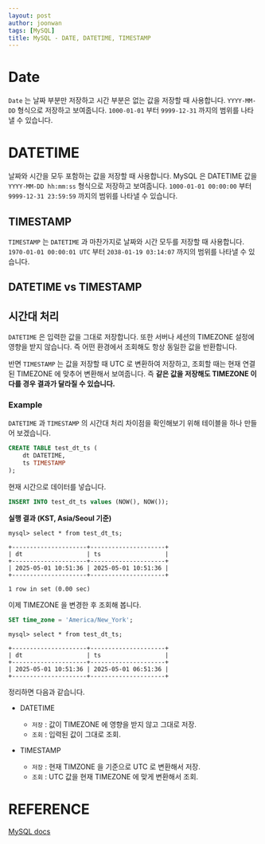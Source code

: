 ```yaml
---
layout: post
author: joonwan
tags: [MySQL]
title: MySQL - DATE, DATETIME, TIMESTAMP 
---
```



# Date 

`Date` 는 날짜 부분만 저장하고 시간 부분은 없는 값을 저장할 때 사용합니다.  `YYYY-MM-DD` 형식으로 저장하고 보여줍니다. `1000-01-01` 부터 `9999-12-31` 까지의 범위를 나타낼 수 있습니다.

# DATETIME

날짜와 시간을 모두 포함하는 값을 저장할 때 사용합니다.  MySQL 은 DATETIME 값을 `YYYY-MM-DD hh:mm:ss` 형식으로 저장하고 보여줍니다. `1000-01-01 00:00:00`  부터 `9999-12-31 23:59:59` 까지의 범위를 나타낼 수 있습니다.

## TIMESTAMP

`TIMESTAMP` 는 `DATETIME` 과 마찬가지로 날짜와 시간 모두를 저장할 때 사용합니다. `1970-01-01 00:00:01 UTC` 부터 `2038-01-19 03:14:07` 까지의 범위를 나타낼 수 있습니다.

## DATETIME vs TIMESTAMP

## 시간대 처리

`DATETIME` 은 입력한 값을 그대로 저장합니다. 또한 서버나 세션의 TIMEZONE 설정에 영향을 받지 않습니다. 즉 어떤 환경에서 조회해도 항상 동일한 값을 반환합니다.

반면 `TIMESTAMP` 는 값을 저장할 때 UTC 로 변환하여 저장하고, 조회할 때는 현재 연결된 TIMEZONE 에 맞추어 변환해서 보여줍니다. 즉 **같은 값을 저장해도 TIMEZONE 이 다를 경우 결과가 달라질 수 있습니다.**

### Example

`DATETIME` 과 `TIMESTAMP` 의 시간대 처리 차이점을 확인해보기 위해 테이블을 하나 만들어 보겠습니다.

```sql
CREATE TABLE test_dt_ts (
	dt DATETIME,
	ts TIMESTAMP
);
```

현재 시간으로 데이터를 넣습니다.

```sql
INSERT INTO test_dt_ts values (NOW(), NOW());
```

**실행 결과 (KST, Asia/Seoul 기준)** 

```text
mysql> select * from test_dt_ts;

+---------------------+---------------------+
| dt                  | ts                  |
+---------------------+---------------------+
| 2025-05-01 10:51:36 | 2025-05-01 10:51:36 |
+---------------------+---------------------+

1 row in set (0.00 sec)
```

이제 TIMEZONE 을 변경한 후 조회해 봅니다.

```sql
SET time_zone = 'America/New_York';
```

```text
mysql> select * from test_dt_ts;

+---------------------+---------------------+
| dt                  | ts                  |
+---------------------+---------------------+
| 2025-05-01 10:51:36 | 2025-05-01 06:51:36 |
+---------------------+---------------------+
```

정리하면 다음과 같습니다.

- DATETIME 
	- `저장` : 값이 TIMEZONE 에 영향을 받지 않고 그대로 저장.
	- `조회` : 입력된 값이 그대로 조회.

- TIMESTAMP
	- `저장` : 현재 TIMZONE 을 기준으로 UTC 로 변환해서 저장.
	- `조회` : UTC 값을 현재 TIMEZONE 에 맞게 변환해서 조회.

# REFERENCE

[MySQL docs](https://dev.mysql.com/doc/refman/8.4/en/datetime.html)